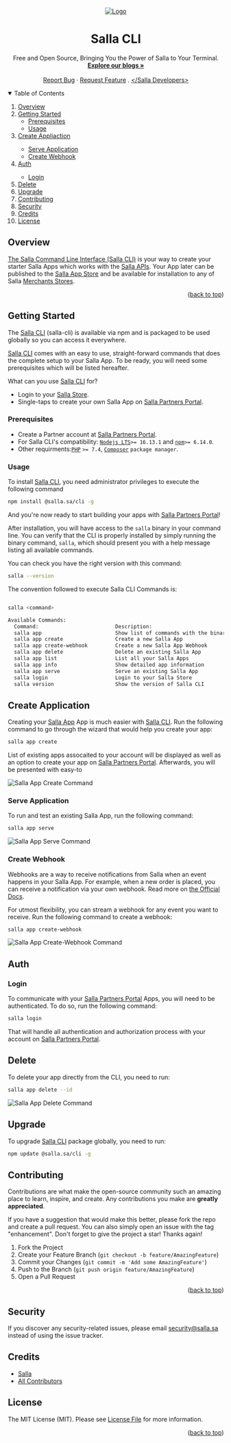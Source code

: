 <div id="top"></div>

<br />
<div align="center">
     <a href="https://salla.dev">
          <img src="https://salla.dev/wp-content/uploads/2021/12/salla-cli-github-banner-1.png" alt="Logo" width="%100"
               height="%100">
     </a>
     <h1 align="center">Salla CLI</h1>
     <p align="center">
          Free and Open Source, Bringing You the Power of Salla to Your Terminal.
          <br />
          <a href="https://salla.dev/"><strong>Explore our blogs »</strong></a>
          <br />
          <br />
          <a href="https://github.com/SallaApp/Salla-CLI/issues/new">Report Bug</a> ·
          <a href="https://github.com/SallaApp/Salla-CLI/discussions/new">Request Feature</a> . <a
               href="https://t.me/salladev">&lt;/Salla Developers&gt;</a>
     </p>
</div>

<!-- TABLE OF CONTENTS -->
<details open>
     <summary>Table of Contents</summary>
     <ol>
          <li>
               <a href="#overview">Overview</a>
          </li>
          <li>
               <a href="#getting-started">Getting Started</a>
               <ul>
                    <li><a href="#prerequisites">Prerequisites</a></li>
                    <li><a href="#usage">Usage</a></li>
               </ul>
          <li><a href="#create-application">Create Appliaction</a></li>
          <ul>
                    <li><a href="#serve-application">Serve Application</a></li>
                    <li><a href="#create-webhook">Create Webhook</a></li>
               </ul>
          <li><a href="#auth">Auth</a></li>
          <ul>
                    <li><a href="#login">Login</a></li>
          </ul>
          <li><a href="#delete">Delete</a></li>
          <li><a href="#upgrade">Upgrade</a></li>
          </li>
          <li><a href="#contributing">Contributing</a></li>
          <li><a href="#security">Security</a></li>
          <li><a href="#credits">Credits</a></li>
          <li><a href="#license">License</a></li>
          </li>
     </ol>
</details>
<!-- Overview -->

## Overview

[The Salla Command Line Interface (Salla CLI)](https://github.com/SallaApp/Salla-CLI) is your way to create your starter Salla Apps which works with the [Salla APIs](https://docs.salla.dev/). Your App later can be published to the [Salla App Store](https://apps.salla.sa/) and be available for installation to any of Salla [Merchants Stores](https://salla.sa/).

<p align="right">(<a href="#top">back to top</a>)</p>

<!-- GETTING STARTED -->

## Getting Started

The [Salla CLI](https://github.com/SallaApp/Salla-CLI) (salla-cli) is available via npm and is packaged to be used globally so you can access it everywhere.

[Salla CLI](https://github.com/SallaApp/Salla-CLI) comes with an easy to use, straight-forward commands that does the complete setup to your Salla App. To be ready, you will need some prerequisites which will be listed hereafter.

What can you use [Salla CLI](https://github.com/SallaApp/Salla-CLI) for?

- Login to your [Salla Store]().
- Single-taps to create your own Salla App on [Salla Partners Portal](https://salla.partners/).

### Prerequisites

- Create a Partner account at [Salla Partners Portal](https://salla.partners/).
- For Salla CLI's compatibility: [`Nodejs LTS`](https://nodejs.org/en/)`>= 16.13.1` and [`npm`](https://www.npmjs.com/)`>= 6.14.0`.
- Other requirments:[`PHP`](https://www.php.net/) `>= 7.4`, [`Composer`](https://getcomposer.org/) `package manager`.

### Usage

<!-- ### Installation -->

To install [Salla CLI](https://github.com/SallaApp/Salla-CLI), you need administrator privileges to execute the following command

```bash
npm install @salla.sa/cli -g
```

And you're now ready to start building your apps with [Salla Partners Portal](https://salla.partners/)!

<!-- Image Workflow -->

<!-- ![](https://salla.dev/wp-content/uploads/2020/05/salla-cli-install.png) -->

After installation, you will have access to the `salla` binary in your command line. You can verify that the CLI is properly installed by simply running the binary command, `salla`, which should present you with a help message listing all available commands.

You can check you have the right version with this command:

```bash
salla --version
```

The convention followed to execute Salla CLI Commands is:

```bash

salla <command>

Available Commands:
  Command:                         Description:                                      Properties:
  salla app                        Show list of commands with the binary `app`       -
  salla app create                 Create a new Salla App                            -
  salla app create-webhook         Create a new Salla App Webhook                    [event.name]
  salla app delete                 Delete an existing Salla App                      [app.id]
  salla app list                   List all your Salla Apps                          -
  salla app info                   Show detailed app information                     -
  salla app serve                  Serve an existing Salla App                       [-p,-l]
  salla login                      Login to your Salla Store                         -
  salla version                    Show the version of Salla CLI                     -
```

## Create Application

Creating your [Salla App](https://salla.partners/) App is much easier with [Salla CLI](https://github.com/SallaApp/Salla-CLI). Run the following command to go through the wizard that would help you create your app:

```bash
salla app create
```

List of existing apps assocaited to your account will be displayed as well as an option to create your app on [Salla Partners Portal](https://salla.partners/). Afterwards, you will be presented with easy-to

![Salla App Create Command](https://i.ibb.co/HXpMdqx/Clean-Shot-2021-12-26-at-21-58-00.gif)

### Serve Application

To run and test an existing Salla App, run the following command:

```bash
salla app serve
```

![Salla App Serve Command](https://i.ibb.co/Ny9sL3T/Clean-Shot-2021-12-26-at-21-59-21.gif)

### Create Webhook

Webhooks are a way to receive notifications from Salla when an event happens in your Salla App. For example, when a new order is placed, you can receive a notification via your own webhook. Read more on [the Official Docs](https://docs.salla.dev/docs/merchant/ZG9jOjI0NTE3NDg1-webhook).

For utmost flexibility, you can stream a webhook for any event you want to receive. Run the following command to create a webhook:

```bash
salla app create-webhook
```

![Salla App Create-Webhook Command](https://i.ibb.co/vkKbTXD/salla-app-create-webhook.gif)

## Auth

### Login

To communicate with your [Salla Partners Portal](https://salla.partners/) Apps, you will need to be authenticated. To do so, run the following command:

```bash
salla login
```

That will handle all authentication and authorization process with your account on [Salla Partners Portal](https://salla.partners/).

<!-- ![](InteractiveTerminalActivityPicture) -->

## Delete

To delete your app directly from the CLI, you need to run:

```bash
salla app delete --id
```

![Salla App Delete Command](https://i.ibb.co/ynBf4vD/Clean-Shot-2021-12-27-at-15-06-20.gif)

## Upgrade

To upgrade [Salla CLI](https://github.com/SallaApp/Salla-CLI) package globally, you need to run:

```bash
npm update @salla.sa/cli -g
```

## Contributing

Contributions are what make the open-source community such an amazing place to learn, inspire, and create.
Any contributions you make are **greatly appreciated**.

If you have a suggestion that would make this better, please fork the repo and create a pull request.
You can also simply open an issue with the tag "enhancement". Don't forget to give the project a star! Thanks again!

1. Fork the Project
2. Create your Feature Branch (`git checkout -b feature/AmazingFeature`)
3. Commit your Changes (`git commit -m 'Add some AmazingFeature'`)
4. Push to the Branch (`git push origin feature/AmazingFeature`)
5. Open a Pull Request

<p align="right">(<a href="#top">back to top</a>)</p>

## Security

If you discover any security-related issues, please email security@salla.sa instead of using the issue tracker.

## Credits

- [Salla](https://github.com/sallaApp)
- [All Contributors](../../contributors)

## License

The MIT License (MIT). Please see [License File](LICENSE.md) for more information.

<p align="right">(<a href="#top">back to top</a>)</p>
